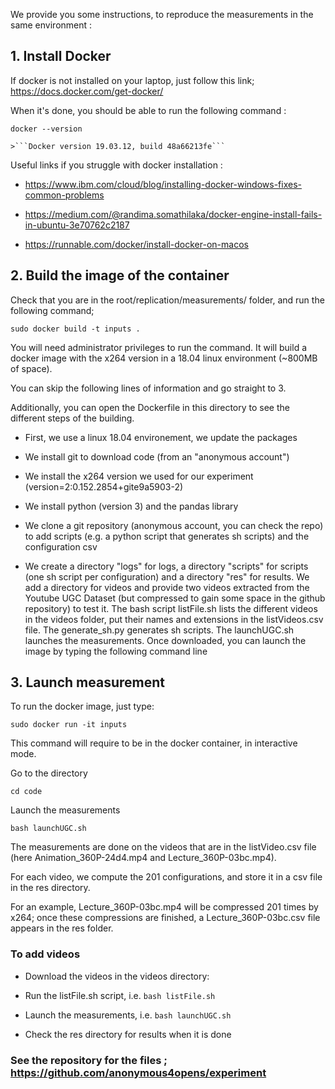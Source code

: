 We provide you some instructions, to reproduce the measurements in the same environment :


## 1. Install Docker

If docker is not installed on your laptop, just follow this link; https://docs.docker.com/get-docker/

When it's done, you should be able to run the following command : 

```docker --version```

    >```Docker version 19.03.12, build 48a66213fe```


Useful links if you struggle with docker installation :

- https://www.ibm.com/cloud/blog/installing-docker-windows-fixes-common-problems

- https://medium.com/@randima.somathilaka/docker-engine-install-fails-in-ubuntu-3e70762c2187

- https://runnable.com/docker/install-docker-on-macos


## 2. Build the image of the container

Check that you are in the root/replication/measurements/ folder, and run the following command;

```sudo docker build -t inputs .```

You will need administrator privileges to run the command. It will build a docker image with the x264 version in a 18.04 linux environment (~800MB of space).

You can skip the following lines of information and go straight to 3.

Additionally, you can open the Dockerfile in this directory to see the different steps of the building.

- First, we use a linux 18.04 environement, we update the packages

- We install git to download code (from an "anonymous account")

- We install the x264 version we used for our experiment (version=2:0.152.2854+gite9a5903-2)

- We install python (version 3) and the pandas library

- We clone a git repository (anonymous account, you can check the repo) to add scripts (e.g. a python script that generates sh scripts) and the configuration csv

- We create a directory "logs" for logs, a directory "scripts" for scripts (one sh script per configuration) and a directory "res" for results. We add a directory for videos and provide two videos extracted from the Youtube UGC Dataset (but compressed to gain some space in the github repository) to test it. The bash script listFile.sh lists the different videos in the videos folder, put their names and extensions in the listVideos.csv file. The generate_sh.py generates sh scripts. The launchUGC.sh launches the measurements.
Once downloaded, you can launch the image by typing the following command line


## 3. Launch measurement

To run the docker image, just type:

```sudo docker run -it inputs```

This command will require to be in the docker container, in interactive mode. 

Go to the  directory

```cd code```

Launch the measurements

```bash launchUGC.sh```

The measurements are done on the videos that are in the listVideo.csv file (here Animation_360P-24d4.mp4 and Lecture_360P-03bc.mp4).

For each video, we compute the 201 configurations, and store it in a csv file in the res directory.

For an example, Lecture_360P-03bc.mp4 will be compressed 201 times by x264; once these compressions are finished, a Lecture_360P-03bc.csv file appears in the res folder. 


### To add videos

- Download the videos in the videos directory:

- Run the listFile.sh script, i.e. ```bash listFile.sh```

- Launch the measurements, i.e. ```bash launchUGC.sh```

- Check the res directory for results when it is done

### See the repository for the files ; https://github.com/anonymous4opens/experiment


 
